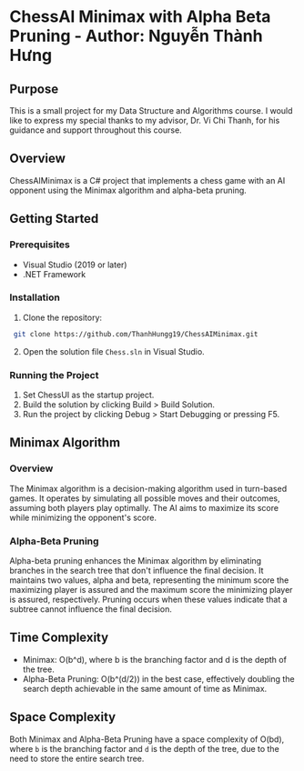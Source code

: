 
# ChessAI Minimax with Alpha Beta Pruning - Author: Nguyễn Thành Hưng

## Purpose
This is a small project for my Data Structure and Algorithms course. I would like to express my special thanks to my advisor, Dr. Vi Chi Thanh, for his guidance and support throughout this course.


## Overview
ChessAIMinimax is a C# project that implements a chess game with an AI opponent using the Minimax algorithm and alpha-beta pruning.
## Getting Started
### Prerequisites
- Visual Studio (2019 or later)
- .NET Framework

### Installation
1. Clone the repository:
```bash
 git clone https://github.com/ThanhHungg19/ChessAIMinimax.git
```

2. Open the solution file `Chess.sln` in Visual Studio.

### Running the Project
1. Set ChessUI as the startup project.
2. Build the solution by clicking Build > Build Solution.
3. Run the project by clicking Debug > Start Debugging or pressing F5.

## Minimax Algorithm
### Overview
The Minimax algorithm is a decision-making algorithm used in turn-based games. It operates by simulating all possible moves and their outcomes, assuming both players play optimally. The AI aims to maximize its score while minimizing the opponent's score.

### Alpha-Beta Pruning
Alpha-beta pruning enhances the Minimax algorithm by eliminating branches in the search tree that don't influence the final decision. It maintains two values, alpha and beta, representing the minimum score the maximizing player is assured and the maximum score the minimizing player is assured, respectively. Pruning occurs when these values indicate that a subtree cannot influence the final decision.


## Time Complexity
- Minimax: O(b^d), where b is the branching factor and d is the depth of the tree.
- Alpha-Beta Pruning: O(b^(d/2)) in the best case, effectively doubling the search depth achievable in the same amount of time as Minimax.

## Space Complexity
Both Minimax and Alpha-Beta Pruning have a space complexity of O(bd), where `b` is the branching factor and `d` is the depth of the tree, due to the need to store the entire search tree.


